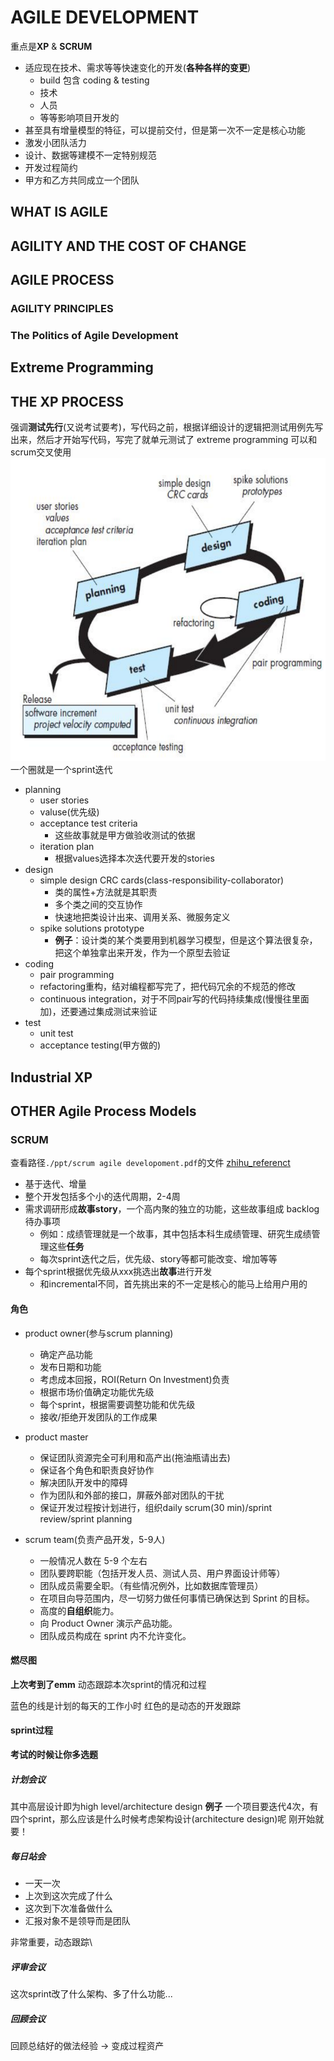 # AGILE DEVELOPMENT
重点是**XP** & **SCRUM**

- 适应现在技术、需求等等快速变化的开发(**各种各样的变更**)
  - build 包含 coding & testing
  - 技术
  - 人员
  - 等等影响项目开发的
- 甚至具有增量模型的特征，可以提前交付，但是第一次不一定是核心功能
- 激发小团队活力
- 设计、数据等建模不一定特别规范
- 开发过程简约
- 甲方和乙方共同成立一个团队
## WHAT IS AGILE
## AGILITY AND THE COST OF CHANGE
## AGILE PROCESS
### AGILITY PRINCIPLES
### The Politics of Agile Development
## Extreme Programming
## THE XP PROCESS
强调**测试先行**(又说考试要考)，写代码之前，根据详细设计的逻辑把测试用例先写出来，然后才开始写代码，写完了就单元测试了
extreme programming
可以和scrum交叉使用
![](./ref/XP.PNG)
一个圈就是一个sprint迭代
- planning
  - user stories
  - valuse(优先级)
  - acceptance test criteria
    - 这些故事就是甲方做验收测试的依据
  - iteration plan
    - 根据values选择本次迭代要开发的stories
- design
  - simple design CRC cards(class-responsibility-collaborator)
    - 类的属性+方法就是其职责
    - 多个类之间的交互协作
    - 快速地把类设计出来、调用关系、微服务定义
  - spike solutions prototype
    - **例子**：设计类的某个类要用到机器学习模型，但是这个算法很复杂，把这个单独拿出来开发，作为一个原型去验证
- coding
  - pair programming
  - refactoring重构，结对编程都写完了，把代码冗余的不规范的修改
  - continuous integration，对于不同pair写的代码持续集成(慢慢往里面加)，还要通过集成测试来验证
- test
  - unit test
  - acceptance testing(甲方做的)
## Industrial XP
## OTHER Agile Process Models

### SCRUM
查看路径`./ppt/scrum agile developoment.pdf`的文件
[zhihu_referenct](https://zhuanlan.zhihu.com/p/398276773)

- 基于迭代、增量
- 整个开发包括多个小的迭代周期，2-4周
- 需求调研形成**故事story**，一个高内聚的独立的功能，这些故事组成 backlog 待办事项
  - 例如：成绩管理就是一个故事，其中包括本科生成绩管理、研究生成绩管理这些**任务**
  - 每次sprint迭代之后，优先级、story等都可能改变、增加等等
- 每个sprint根据优先级从xxx挑选出**故事**进行开发
  - 和incremental不同，首先挑出来的不一定是核心的能马上给用户用的

#### 角色
- product owner(参与scrum planning)
  - 确定产品功能
  - 发布日期和功能
  - 考虑成本回报，ROI(Return On Investment)负责
  - 根据市场价值确定功能优先级
  - 每个sprint，根据需要调整功能和优先级
  - 接收/拒绝开发团队的工作成果

- product master
  - 保证团队资源完全可利用和高产出(拖油瓶请出去)
  - 保证各个角色和职责良好协作
  - 解决团队开发中的障碍
  - 作为团队和外部的接口，屏蔽外部对团队的干扰
  - 保证开发过程按计划进行，组织daily scrum(30 min)/sprint review/sprint planning

- scrum team(负责产品开发，5-9人)
  - 一般情况人数在 5-9 个左右
  - 团队要跨职能（包括开发人员、测试人员、用户界面设计师等）
  - 团队成员需要全职。（有些情况例外，比如数据库管理员）
  - 在项目向导范围内，尽一切努力做任何事情已确保达到 Sprint 的目标。
  - 高度的**自组织**能力。
  - 向 Product Owner 演示产品功能。
  - 团队成员构成在 sprint 内不允许变化。


#### 燃尽图
**上次考到了emm**
动态跟踪本次sprint的情况和过程

蓝色的线是计划的每天的工作小时
红色的是动态的开发跟踪

#### sprint过程
**考试的时候让你多选题**
##### 计划会议
其中高层设计即为high level/architecture design
**例子**
一个项目要迭代4次，有四个sprint，那么应该是什么时候考虑架构设计(architecture design)呢
刚开始就要！

##### 每日站会
- 一天一次
- 上次到这次完成了什么
- 这次到下次准备做什么
- 汇报对象不是领导而是团队

非常重要，动态跟踪\

##### 评审会议
这次sprint改了什么架构、多了什么功能...

##### 回顾会议
回顾总结好的做法经验 -> 变成过程资产
